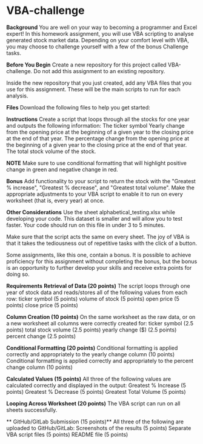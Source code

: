 # VBA-challenge

**Background**
  You are well on your way to becoming a programmer and Excel expert! In this homework assignment, you will use VBA scripting to analyse generated stock market data. Depending on your comfort level with VBA, you may choose to challenge yourself with a few of the bonus Challenge tasks.

**Before You Begin**
  Create a new repository for this project called VBA-challenge. Do not add this assignment to an existing repository.

Inside the new repository that you just created, add any VBA files that you use for this assignment. These will be the main scripts to run for each analysis.

**Files**
  Download the following files to help you get started:

**Instructions**
  Create a script that loops through all the stocks for one year and outputs the following information:
    The ticker symbol
    Yearly change from the opening price at the beginning of a given year to the closing price at the end of that year.
    The percentage change from the opening price at the beginning of a given year to the closing price at the end of that year.
    The total stock volume of the stock.

**NOTE**
Make sure to use conditional formatting that will highlight positive change in green and negative change in red.

**Bonus**
  Add functionality to your script to return the stock with the "Greatest % increase", "Greatest % decrease", and "Greatest total volume".
  Make the appropriate adjustments to your VBA script to enable it to run on every worksheet (that is, every year) at once.

**Other Considerations**
Use the sheet alphabetical_testing.xlsx while developing your code. This dataset is smaller and will allow you to test faster. Your code should run on this file in under 3 to 5 minutes.

Make sure that the script acts the same on every sheet. The joy of VBA is that it takes the tediousness out of repetitive tasks with the click of a button.

Some assignments, like this one, contain a bonus. It is possible to achieve proficiency for this assignment without completing the bonus, but the bonus is an opportunity to further develop your skills and receive extra points for doing so.

**Requirements**
  **Retrieval of Data (20 points)**
      The script loops through one year of stock data and reads/stores all of the following values from each row:
          ticker symbol (5 points)
          volume of stock (5 points)
          open price (5 points)
          close price (5 points)

  **Column Creation (10 points)**
    On the same worksheet as the raw data, or on a new worksheet all columns were correctly created for:
          ticker symbol (2.5 points)
          total stock volume (2.5 points)
          yearly change ($) (2.5 points)
          percent change (2.5 points)

  **Conditional Formatting (20 points)**
      Conditional formatting is applied correctly and appropriately to the yearly change column (10 points)
      Conditional formatting is applied correctly and appropriately to the percent change column (10 points)

  **Calculated Values (15 points)**
      All three of the following values are calculated correctly and displayed in the output:
          Greatest % Increase (5 points)
          Greatest % Decrease (5 points)
          Greatest Total Volume (5 points)

  **Looping Across Worksheet (20 points)**
      The VBA script can run on all sheets successfully.
      
 ** GitHub/GitLab Submission (15 points)**
      All three of the following are uploaded to GitHub/GitLab:
          Screenshots of the results (5 points)
          Separate VBA script files (5 points)
          README file (5 points)
